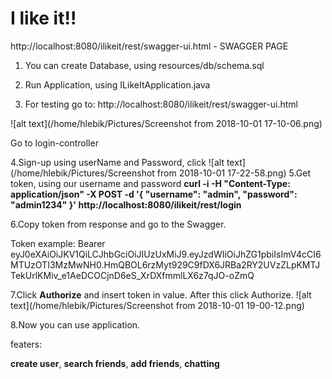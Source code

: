 # I like it!!
http://localhost:8080/ilikeit/rest/swagger-ui.html - SWAGGER PAGE
1. You can create Database, using resources/db/schema.sql
2. Run Application, using ILikeItApplication.java

3. For testing go to: http://localhost:8080/ilikeit/rest/swagger-ui.html

![alt text](/home/hlebik/Pictures/Screenshot from 2018-10-01 17-10-06.png)

Go to login-controller

4.Sign-up using userName and Password, click
![alt text](/home/hlebik/Pictures/Screenshot from 2018-10-01 17-22-58.png)
5.Get token, using our username and password
**curl -i -H "Content-Type: application/json" -X POST -d '{
    "username": "admin",
    "password": "admin1234"
}' http://localhost:8080/ilikeit/rest/login**

6.Copy token from response and go to the Swagger.

Token example:
Bearer eyJ0eXAiOiJKV1QiLCJhbGciOiJIUzUxMiJ9.eyJzdWIiOiJhZG1pbiIsImV4cCI6MTUzOTI3MzMwNH0.HmQBOL6rzMyt929C9fDX6JRBa2RY2UVzZLpKMTJTekUrlKMiv_e1AeDCOCjnD6eS_XrDXfmmlLX6z7qJO-oZmQ

7.Click **Authorize** and insert token in value. After this click Authorize.
![alt text](/home/hlebik/Pictures/Screenshot from 2018-10-01 19-00-12.png)

8.Now you can use application.

featers:

**create user**, **search friends**, **add friends**, **chatting**

